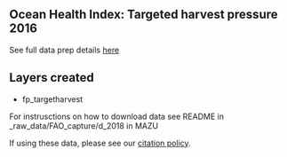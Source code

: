 ## Ocean Health Index: Targeted harvest pressure 2016

See full data prep details [here](https://rawgit.com/OHI-Science/ohiprep_v2018/master/globalprep/prs_targetedharvest/v2018/targetharvest_dataprep.html)


## Layers created
* fp_targetharvest


For instrusctions on how to download data see README in _raw_data/FAO_capture/d_2018 in MAZU

If using these data, please see our [citation policy](http://ohi-science.org/citation-policy/).

